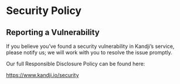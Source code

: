 # Security Policy

## Reporting a Vulnerability

If you believe you’ve found a security vulnerability in Kandji’s service, please notify us; we will work with you to resolve the issue promptly.

Our full Responsible Disclosure Policy can be found here: 

https://www.kandji.io/security